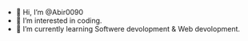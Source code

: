 - 👋 Hi, I’m @Abir0090
- 👀 I’m interested in coding.
- 🌱 I’m currently learning Softwere devolopment & Web devolopment.


<!--- - 💞️ I’m looking to collaborate on ...
- 📫 How to reach me ...
--->

<!---
Abir0090/Abir0090 is a ✨ special ✨ repository because its `README.md` (this file) appears on your GitHub profile.
You can click the Preview link to take a look at your changes.
--->
